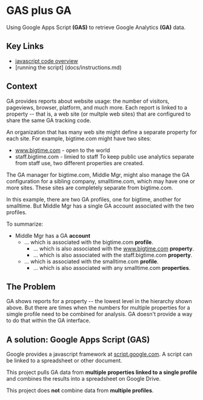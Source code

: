 # GAS plus GA
Using Google Apps Script **(GAS)** to retrieve Google Analytics **(GA)** data.

## Key Links
* [javascript code overview](docs/overview.md)
* [running the script] (docs/instructions.md)

## Context
GA provides reports about website usage: the number of visitors, pageviews, browser, platform, and much more. Each report is linked to a property -- that is, a web site (or multple web sites) that are configured to share the same GA tracking code.

An organization that has many web site might define a separate property for each site. For example, bigtime.com might have two sites:
* www.bigtime.com - open to the world
* staff.bigtime.com - limied to staff
To keep public use analytics separate from staff use, two different properties are created.

The GA manager for bigtime.com, Middle Mgr, might also manage the GA configuration for a sibling company, smalltime.com, which may have one or more sites. These sites are completely separate from bigtime.com.

In this example, there are two GA profiles, one for bigtime, another for smalltime. But Middle Mgr has a single GA account associated with the two profiles.

To summarize:
* Middle Mgr has a GA **account**
    * ... which is associated  with the bigtime.com **profile**.
        * ... which is also associated with the www.bigtime.com **property**.
        * ... which is also associated with the staff.bigtime.com **property**.
    * ... which is associated  with the smalltime.com **profile**.
        * ... which is also associated with any smalltime.com **properties**.

## The Problem
GA shows reports for a property -- the lowest level in the hierarchy shown above. But there are times when the numbers for multiple properties for a simgle profile need to be combined for analysis. GA doesn't provide a way to do that within the GA interface.

## A solution: Google Apps Script (GAS)
Google provides a javascript framework at [script.google.com](https://script.google.com/). A script can be linked to a spreadsheet or other document.

This project pulls GA data from **multiple properties linked to a single profile** and combines the results into a spreadsheet on Google Drive.

This project does **not** combine data from **multiple profiles**.
